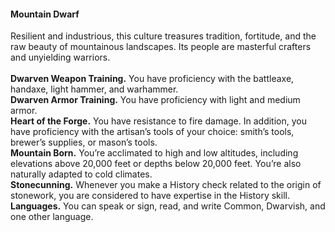 #### Mountain Dwarf

Resilient and industrious, this culture treasures tradition, fortitude, and the raw beauty of mountainous landscapes.
Its people are masterful crafters and unyielding warriors.
\
\
**Dwarven Weapon Training.**
You have proficiency with the battleaxe, handaxe, light hammer, and warhammer.
\
**Dwarven Armor Training.**
You have proficiency with light and medium armor.
\
**Heart of the Forge.**
You have resistance to fire damage.
In addition, you have proficiency with the artisan’s tools of your choice: smith’s tools, brewer’s supplies, or mason’s tools.
\
**Mountain Born.**
You’re acclimated to high and low altitudes, including elevations above 20,000 feet or depths below 20,000 feet.
You’re also naturally adapted to cold climates.
\
**Stonecunning.**
Whenever you make a History check related to the origin of stonework, you are considered to have expertise in the History skill.
\
**Languages.**
You can speak or sign, read, and write Common, Dwarvish, and one other language.
